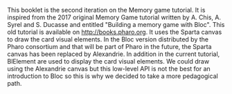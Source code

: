 

This booklet is the second iteration on the Memory game tutorial. 
It is inspired from the 2017 original Memory Game tutorial written by A. Chis, A. Syrel and S. Ducasse and entitled "Building a memory game with Bloc". This old tutorial is available on http://books.pharo.org. It uses the Sparta canvas to draw the card visual elements. In the Bloc version distributed by the Pharo consortium and that will be part of Pharo in the future, the Sparta canvas has been replaced by Alexandrie. In addition in the current tutorial, BlElement are used to display the card visual elements. We could draw using the Alexandrie canvas but this low-level API is not the best for an introduction to Bloc so this is why we decided to take a more pedagogical path.  

<!inputFile|path=Chapters/MemoryGameModel.md!>
<!inputFile|path=Chapters/BuildingUI.md!>
<!inputFile|path=Chapters/AddingInteraction.md!>
<!inputFile|path=Chapters/AlternativeUI.md!>